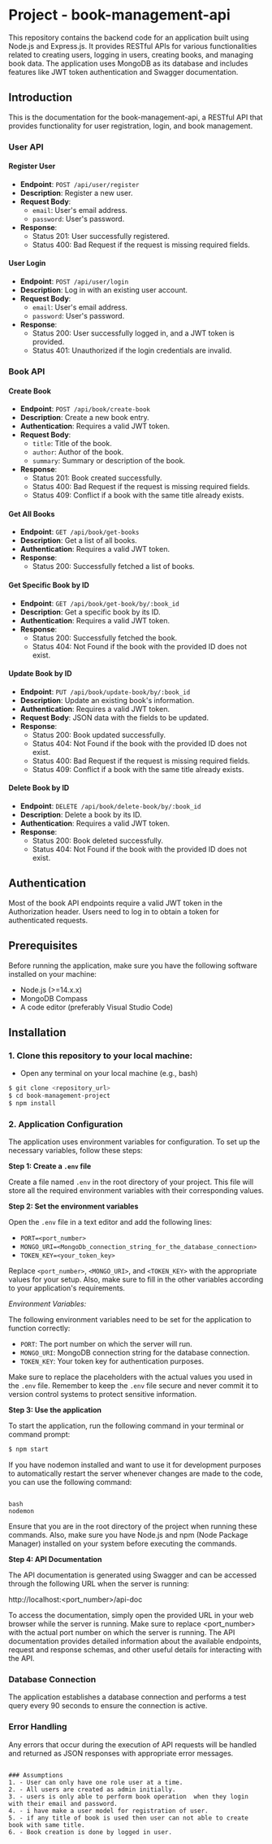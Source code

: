 # Project - book-management-api

This repository contains the backend code for an application built using Node.js and Express.js. It provides RESTful APIs for various functionalities related to creating users, logging in users, creating books, and managing book data. The application uses MongoDB as its database and includes features like JWT token authentication and Swagger documentation.

## Introduction

This is the documentation for the book-management-api, a RESTful API that provides functionality for user registration, login, and book management.

### User API

#### Register User
- **Endpoint**: `POST /api/user/register`
- **Description**: Register a new user.
- **Request Body**:
  - `email`: User's email address.
  - `password`: User's password.
- **Response**:
  - Status 201: User successfully registered.
  - Status 400: Bad Request if the request is missing required fields.

#### User Login
- **Endpoint**: `POST /api/user/login`
- **Description**: Log in with an existing user account.
- **Request Body**:
  - `email`: User's email address.
  - `password`: User's password.
- **Response**:
  - Status 200: User successfully logged in, and a JWT token is provided.
  - Status 401: Unauthorized if the login credentials are invalid.


### Book API

#### Create Book
- **Endpoint**: `POST /api/book/create-book`
- **Description**: Create a new book entry.
- **Authentication**: Requires a valid JWT token.
- **Request Body**:
  - `title`: Title of the book.
  - `author`: Author of the book.
  - `summary`: Summary or description of the book.
- **Response**:
  - Status 201: Book created successfully.
  - Status 400: Bad Request if the request is missing required fields.
  - Status 409: Conflict if a book with the same title already exists.

#### Get All Books
- **Endpoint**: `GET /api/book/get-books`
- **Description**: Get a list of all books.
- **Authentication**: Requires a valid JWT token.
- **Response**:
  - Status 200: Successfully fetched a list of books.

#### Get Specific Book by ID
- **Endpoint**: `GET /api/book/get-book/by/:book_id`
- **Description**: Get a specific book by its ID.
- **Authentication**: Requires a valid JWT token.
- **Response**:
  - Status 200: Successfully fetched the book.
  - Status 404: Not Found if the book with the provided ID does not exist.

#### Update Book by ID
- **Endpoint**: `PUT /api/book/update-book/by/:book_id`
- **Description**: Update an existing book's information.
- **Authentication**: Requires a valid JWT token.
- **Request Body**: JSON data with the fields to be updated.
- **Response**:
  - Status 200: Book updated successfully.
  - Status 404: Not Found if the book with the provided ID does not exist.
  - Status 400: Bad Request if the request is missing required fields.
  - Status 409: Conflict if a book with the same title already exists.

#### Delete Book by ID
- **Endpoint**: `DELETE /api/book/delete-book/by/:book_id`
- **Description**: Delete a book by its ID.
- **Authentication**: Requires a valid JWT token.
- **Response**:
  - Status 200: Book deleted successfully.
  - Status 404: Not Found if the book with the provided ID does not exist.

## Authentication

Most of the book API endpoints require a valid JWT token in the Authorization header. Users need to log in to obtain a token for authenticated requests.

## Prerequisites

Before running the application, make sure you have the following software installed on your machine:

- Node.js (>=14.x.x)
- MongoDB Compass
- A code editor (preferably Visual Studio Code)

## Installation

### 1. Clone this repository to your local machine:

- Open any terminal on your local machine (e.g., bash)

```bash
$ git clone <repository_url>
$ cd book-management-project
$ npm install
```

### 2. Application Configuration

The application uses environment variables for configuration. To set up the necessary variables, follow these steps:

**Step 1: Create a `.env` file**

Create a file named `.env` in the root directory of your project. This file will store all the required environment variables with their corresponding values.

**Step 2: Set the environment variables**

Open the `.env` file in a text editor and add the following lines:

- `PORT=<port_number>`
- `MONGO_URI=<MongoDb_connection_string_for_the_database_connection>`
- `TOKEN_KEY=<your_token_key>`

Replace `<port_number>`, `<MONGO_URI>`, and `<TOKEN_KEY>` with the appropriate values for your setup. Also, make sure to fill in the other variables according to your application's requirements.

*Environment Variables:*

The following environment variables need to be set for the application to function correctly:

- `PORT`: The port number on which the server will run.
- `MONGO_URI`: MongoDB connection string for the database connection.
- `TOKEN_KEY`: Your token key for authentication purposes.

Make sure to replace the placeholders with the actual values you used in the `.env` file. Remember to keep the `.env` file secure and never commit it to version control systems to protect sensitive information.

**Step 3: Use the application**

To start the application, run the following command in your terminal or command prompt:

```bash
$ npm start
```

If you have nodemon installed and want to use it for development purposes to automatically restart the server whenever changes are made to the code, you can use the following command:

```

bash
nodemon
```

Ensure that you are in the root directory of the project when running these commands. Also, make sure you have Node.js and npm (Node Package Manager) installed on your system before executing the commands.

**Step 4: API Documentation**

The API documentation is generated using Swagger and can be accessed through the following URL when the server is running:

http://localhost:<port_number>/api-doc

To access the documentation, simply open the provided URL in your web browser while the server is running. Make sure to replace <port_number> with the actual port number on which the server is running. The API documentation provides detailed information about the available endpoints, request and response schemas, and other useful details for interacting with the API.

### Database Connection

The application establishes a database connection and performs a test query every 90 seconds to ensure the connection is active.

### Error Handling

Any errors that occur during the execution of API requests will be handled and returned as JSON responses with appropriate error messages.
```

### Assumptions 
1. - User can only have one role user at a time.
2. - All users are created as admin initially.
3. - users is only able to perform book operation  when they login with their email and password.
4. - i have make a user model for registration of user.
5. - if any title of book is used then user can not able to create book with same title.
6. - Book creation is done by logged in user.



